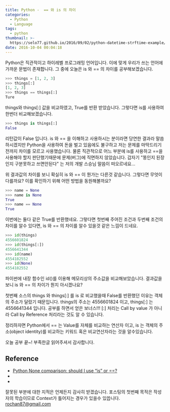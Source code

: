 ```yaml
---
title: Python -  == 와 is 의 차이
categories:
  - Python
  - Language
tags:
  - python
thumbnail: >-
  https://selo77.github.io/2016/09/02/python-datetime-strftime-example/python-icon.png
date: 2016-10-04 00:04:18
---
```

Python은 직관적이고 하이레벨 프로그래밍 언어입니다. 이에 맞게 우리가 쓰는 언어에 가까운 문법이 존재합니다. 그 중에 오늘은 is 와 == 의 차이를 공부해보겠습니다.

```python
>>> things = [1, 2, 3]
>>> things[:]
[1, 2, 3]
>>> things == things[:]
Ture
```
things와 things[:] 값을 비교하였고, True를 반환 받았습니다. 그렇다면 is를 사용하여 한번더 비교해보겠습니다.

```python
>>> things is things[:]
False
```

리턴값이 False 입니다. is 와 == 을 이해하고 사용하시는 분이라면 당연한 결과라 말씀하시겠지만 Python을 사용하여 돈을 벌고 있음에도 불구하고 저는 문제를 마딱드리기 전까지 차이를 모르고 사용했습니다. 물론 직관적으로 어느 부분에 is를 사용하고  ==을 사용해야 할지 판단했기때문에 문제(버그)에 직면하지 않았습니다. 갑자기 "똥인지 된장인지 구분못하고 쓰면안된다" 는 저의 개발 스승님 말씀이 떠오르네요...

위 결과값의 차이를 보니 확실히 is 와 == 이 뭔가는 다른것 같습니다. 그렇다면 무엇이 다를까요? 이를 확인하기 위해 어떤 방법을 동원해볼까요?

```python
>>> name = None
>>> name is None
True
>>> name == None
True
```

이번에는 둘다 같은 True를 반환했네요. 그렇다면 첫번째 주어진 조건과 두번째 조건의 차이를 알수 있다면, is 와  == 의 차이를 알수 있을것 같은 느낌이 드네요.

```python
>>> id(things)
4556601824
>>> id(things[:])
4556641344
>>> id(name)
4554182552
>>> id(None)
4554182552
```
파이썬에 내장 함수인 id()를 이용해 메모리상의 주소값을 비교해보았습니다. 결과값을 보니 is 와 == 의 차이가 뭔지 아시겠나요?

첫번째 소스의 things 와 things[:] 를 is 로 비교했을때 False를 반환했던 이유는 객체의 주소가 달랐기 때문입니다. things의 주소는  4556601824 이고, things[:] 는 4556641344 입니다. 공부를 하면서 얻은 보너스!!! [:] 처리는 Call by value 가 아니라 Call by Reference 처리라는 것도 알 수 있습니다.

정리하자면 Python에서 == 는 Value를 자체를 비교하는 연산자 이고, is 는 객체의 주소(object identity)를 비교하는 키워드 혹은 비교연산자라는 것을 알수있습니다.

오늘 공부 끝~! 부족한글 읽어주셔서 감사합니다.



## Reference
* [Python None comparison: should I use “is” or ==?](http://stackoverflow.com/questions/14247373/python-none-comparison-should-i-use-is-or)
*
*

잘못된 부분에 대한 지적은 언제든지 감사히 받겠습니다. 포스팅의 첫번째 목적은 작성자의 학습이므로 Context가 틀어지는 경우가 있을수 있씁니다.
[rochan87@gmail.com](rochan87@gmail.com)
